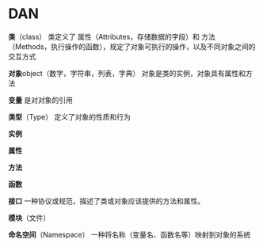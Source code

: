 # DAN
**类**（class）
	类定义了
	属性（Attributes，存储数据的字段）和
	方法（Methods，执行操作的函数），规定了对象可执行的操作，以及不同对象之间的交互方式
 
**对象**object（数字，字符串，列表，字典）
	对象是类的实例，对象具有属性和方法
 
**变量**
	是对对象的引用
 
**类型**（Type）
	定义了对象的性质和行为

**实例**

**属性**

**方法**

**函数**

**接口**
  一种协议或规范，描述了类或对象应该提供的方法和属性。

**模块**（文件）
	

**命名空间**（Namespace）
  一种将名称（变量名、函数名等）映射到对象的系统

